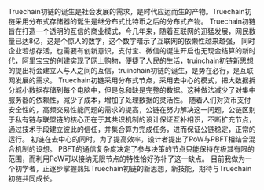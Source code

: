 Truechain初链的诞生是社会发展的需求，是时代应运而生的产物。Truechain初链采用分布式存储器的诞生是继分布式比特币之后的分布式产物。
Truechain初链旨在打造一个透明的互信的商业模式，今几年来，随着互联网的迅猛发展，网民数量已达8亿，这是个惊人的数字，这个数字暗示了互联网的依懒性越来越强，
同时企业若想存活，也需要有创新意识，支付宝、微信的诞生开启也无现金结算的新时代，阿里宝宝的创建实现了网上购物，便捷了人民的生活，truinchain初链新思想的提出将会建立人与人之间的互信，truinchain初链的诞生，是势在必行，是互联网发展的需求。
Truechain初链采用分布式节点，采用去中心的模式，把大数据拆分城小数据存储到每个电脑中，但是总和缺是完整的数据。这种做法减少了对集中服务器的依赖性，减少了成本，增加了处理数据的灵活性。
随着人们对货币支付安全性的，高频交易性能问题的需求的提高，公链在努力解决这一问题，公链区别于私有链与联盟链的核心正在于其共识机制的设计保证互补相识，不断扩充节点，通过技术手段建立彼此的信任，并集合算力完成任务，进而保证公链稳定，正常的运行。
初链在去中心的同时，为了提高效率，设计者提出了PoW与PBFT相结合混合机制的设想。
PBFT的通信复杂度决定了参与决策的节点只能保持在极其有限的范围，而利用PoW可以接纳无限节点的特性恰好弥补了这一缺点。
目前我做为一个初学者，正逐步掌握熟知Truechain初链的新思想，新技能，期待与Truechain初链共同成长。
